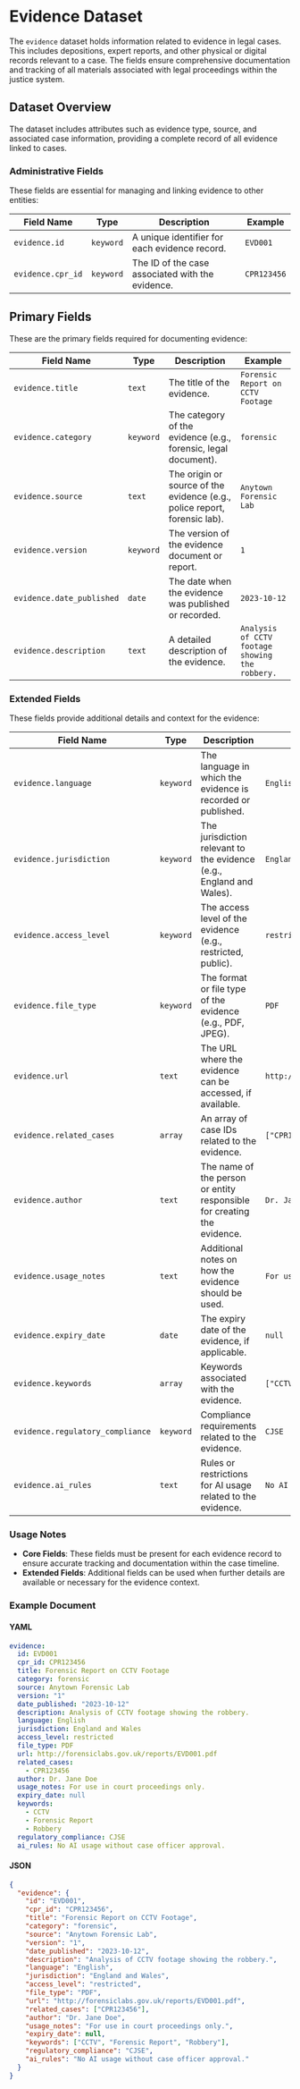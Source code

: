 # Evidence Dataset

The `evidence` dataset holds information related to evidence in legal cases. This includes depositions, expert reports, and other physical or digital records relevant to a case. The fields ensure comprehensive documentation and tracking of all materials associated with legal proceedings within the justice system.

## Dataset Overview

The dataset includes attributes such as evidence type, source, and associated case information, providing a complete record of all evidence linked to cases.

### Administrative Fields

These fields are essential for managing and linking evidence to other entities:

| Field Name                 | Type      | Description                                                                  | Example       |
|---------------------------|-----------|------------------------------------------------------------------------------|---------------|
| `evidence.id`             | `keyword` | A unique identifier for each evidence record.                                | `EVD001`      |
| `evidence.cpr_id`         | `keyword` | The ID of the case associated with the evidence.                             | `CPR123456`   |

## Primary Fields

These are the primary fields required for documenting evidence:

| Field Name                 | Type      | Description                                                                  | Example                     |
|---------------------------|-----------|------------------------------------------------------------------------------|-----------------------------|
| `evidence.title`          | `text`    | The title of the evidence.                                                  | `Forensic Report on CCTV Footage` |
| `evidence.category`       | `keyword` | The category of the evidence (e.g., forensic, legal document).              | `forensic`                  |
| `evidence.source`         | `text`    | The origin or source of the evidence (e.g., police report, forensic lab).   | `Anytown Forensic Lab`      |
| `evidence.version`        | `keyword` | The version of the evidence document or report.                             | `1`                         |
| `evidence.date_published` | `date`    | The date when the evidence was published or recorded.                       | `2023-10-12`                |
| `evidence.description`    | `text`    | A detailed description of the evidence.                                     | `Analysis of CCTV footage showing the robbery.` |

### Extended Fields

These fields provide additional details and context for the evidence:

| Field Name                 | Type      | Description                                                                  | Example                     |
|---------------------------|-----------|------------------------------------------------------------------------------|-----------------------------|
| `evidence.language`       | `keyword` | The language in which the evidence is recorded or published.                 | `English`                   |
| `evidence.jurisdiction`   | `keyword` | The jurisdiction relevant to the evidence (e.g., England and Wales).         | `England and Wales`         |
| `evidence.access_level`   | `keyword` | The access level of the evidence (e.g., restricted, public).                 | `restricted`                |
| `evidence.file_type`      | `keyword` | The format or file type of the evidence (e.g., PDF, JPEG).                   | `PDF`                       |
| `evidence.url`            | `text`    | The URL where the evidence can be accessed, if available.                    | `http://forensiclabs.gov.uk/reports/EVD001.pdf` |
| `evidence.related_cases`  | `array`   | An array of case IDs related to the evidence.                                | `["CPR123456"]`             |
| `evidence.author`         | `text`    | The name of the person or entity responsible for creating the evidence.      | `Dr. Jane Doe`             |
| `evidence.usage_notes`    | `text`    | Additional notes on how the evidence should be used.                         | `For use in court proceedings only.` |
| `evidence.expiry_date`    | `date`    | The expiry date of the evidence, if applicable.                              | `null`                      |
| `evidence.keywords`       | `array`   | Keywords associated with the evidence.                                       | `["CCTV", "Forensic Report", "Robbery"]` |
| `evidence.regulatory_compliance` | `keyword` | Compliance requirements related to the evidence.                             | `CJSE`                      |
| `evidence.ai_rules`       | `text`    | Rules or restrictions for AI usage related to the evidence.                  | `No AI usage without case officer approval.` |

### Usage Notes

- **Core Fields**: These fields must be present for each evidence record to ensure accurate tracking and documentation within the case timeline.
- **Extended Fields**: Additional fields can be used when further details are available or necessary for the evidence context.

### Example Document

#### YAML

```yaml
evidence:
  id: EVD001
  cpr_id: CPR123456
  title: Forensic Report on CCTV Footage
  category: forensic
  source: Anytown Forensic Lab
  version: "1"
  date_published: "2023-10-12"
  description: Analysis of CCTV footage showing the robbery.
  language: English
  jurisdiction: England and Wales
  access_level: restricted
  file_type: PDF
  url: http://forensiclabs.gov.uk/reports/EVD001.pdf
  related_cases:
    - CPR123456
  author: Dr. Jane Doe
  usage_notes: For use in court proceedings only.
  expiry_date: null
  keywords:
    - CCTV
    - Forensic Report
    - Robbery
  regulatory_compliance: CJSE
  ai_rules: No AI usage without case officer approval.
```

#### JSON

```json
{
  "evidence": {
    "id": "EVD001",
    "cpr_id": "CPR123456",
    "title": "Forensic Report on CCTV Footage",
    "category": "forensic",
    "source": "Anytown Forensic Lab",
    "version": "1",
    "date_published": "2023-10-12",
    "description": "Analysis of CCTV footage showing the robbery.",
    "language": "English",
    "jurisdiction": "England and Wales",
    "access_level": "restricted",
    "file_type": "PDF",
    "url": "http://forensiclabs.gov.uk/reports/EVD001.pdf",
    "related_cases": ["CPR123456"],
    "author": "Dr. Jane Doe",
    "usage_notes": "For use in court proceedings only.",
    "expiry_date": null,
    "keywords": ["CCTV", "Forensic Report", "Robbery"],
    "regulatory_compliance": "CJSE",
    "ai_rules": "No AI usage without case officer approval."
  }
}
```